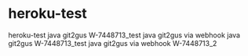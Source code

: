 # heroku-test
heroku-test
java git2gus W-7448713_test java git2gus via webhook 
java git2gus W-7448713_test java git2gus via webhook 
W-7448713_2